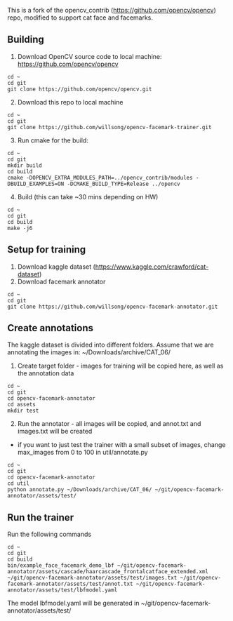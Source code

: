 This is a fork of the opencv_contrib (https://github.com/opencv/opencv) repo, modified to support cat face and facemarks.

## Building

1. Download OpenCV source code to local machine: https://github.com/opencv/opencv
```
cd ~
cd git
git clone https://github.com/opencv/opencv.git
```
2. Download this repo to local machine
```
cd ~
cd git
git clone https://github.com/willsong/opencv-facemark-trainer.git
```
3. Run cmake for the build:
```
cd ~
cd git
mkdir build
cd build
cmake -DOPENCV_EXTRA_MODULES_PATH=../opencv_contrib/modules -DBUILD_EXAMPLES=ON -DCMAKE_BUILD_TYPE=Release ../opencv
```
4. Build (this can take ~30 mins depending on HW)
```
cd ~
cd git
cd build
make -j6
```

## Setup for training

1. Download kaggle dataset (https://www.kaggle.com/crawford/cat-dataset)
2. Download facemark annotator
```
cd ~
cd git
git clone https://github.com/willsong/opencv-facemark-annotator.git
```

## Create annotations

The kaggle dataset is divided into different folders.
Assume that we are annotating the images in: ~/Downloads/archive/CAT_06/

1. Create target folder - images for training will be copied here, as well as the annotation data
```
cd ~
cd git
cd opencv-facemark-annotator
cd assets
mkdir test
```
2. Run the annotator - all images will be copied, and annot.txt and images.txt will be created
- if you want to just test the trainer with a small subset of images, change max_images from 0 to 100 in util/annotate.py
```
cd ~
cd git
cd opencv-facemark-annotator
cd util
python annotate.py ~/Downloads/archive/CAT_06/ ~/git/opencv-facemark-annotator/assets/test/
```

## Run the trainer

Run the following commands
```
cd ~
cd git
cd build
bin/example_face_facemark_demo_lbf ~/git/opencv-facemark-annotator/assets/cascade/haarcascade_frontalcatface_extended.xml ~/git/opencv-facemark-annotator/assets/test/images.txt ~/git/opencv-facemark-annotator/assets/test/annot.txt ~/git/opencv-facemark-annotator/assets/test/lbfmodel.yaml
```
The model lbfmodel.yaml will be generated in ~/git/opencv-facemark-annotator/assets/test/
